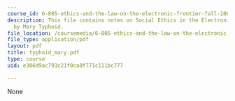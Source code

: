 ```yaml
---
course_id: 6-805-ethics-and-the-law-on-the-electronic-frontier-fall-2005
description: This file contains notes on Social Ethics in the Electronic Community
  by Mary Typhoid.
file_location: /coursemedia/6-805-ethics-and-the-law-on-the-electronic-frontier-fall-2005/e306d9ac793c21f0ca8f771c111bc777_typhoid_mary.pdf
file_type: application/pdf
layout: pdf
title: typhoid_mary.pdf
type: course
uid: e306d9ac793c21f0ca8f771c111bc777

---
```

None
